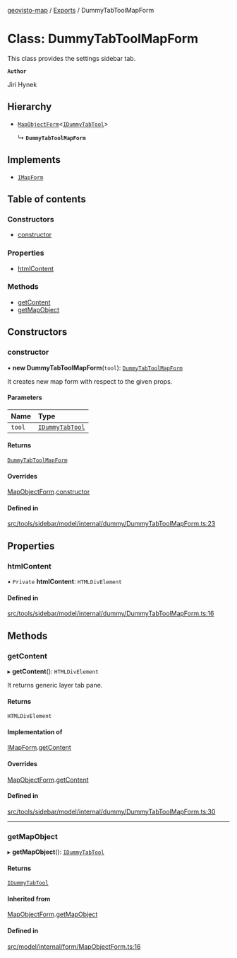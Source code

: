 [geovisto-map](../README.md) / [Exports](../modules.md) / DummyTabToolMapForm

# Class: DummyTabToolMapForm

This class provides the settings sidebar tab.

**`Author`**

Jiri Hynek

## Hierarchy

- [`MapObjectForm`](MapObjectForm.md)\<[`IDummyTabTool`](../modules.md#idummytabtool)\>

  ↳ **`DummyTabToolMapForm`**

## Implements

- [`IMapForm`](../interfaces/IMapForm.md)

## Table of contents

### Constructors

- [constructor](DummyTabToolMapForm.md#constructor)

### Properties

- [htmlContent](DummyTabToolMapForm.md#htmlcontent)

### Methods

- [getContent](DummyTabToolMapForm.md#getcontent)
- [getMapObject](DummyTabToolMapForm.md#getmapobject)

## Constructors

### constructor

• **new DummyTabToolMapForm**(`tool`): [`DummyTabToolMapForm`](DummyTabToolMapForm.md)

It creates new map form with respect to the given props.

#### Parameters

| Name | Type |
| :------ | :------ |
| `tool` | [`IDummyTabTool`](../modules.md#idummytabtool) |

#### Returns

[`DummyTabToolMapForm`](DummyTabToolMapForm.md)

#### Overrides

[MapObjectForm](MapObjectForm.md).[constructor](MapObjectForm.md#constructor)

#### Defined in

[src/tools/sidebar/model/internal/dummy/DummyTabToolMapForm.ts:23](https://github.com/geovisto/geovisto-map/blob/e22d774889dbc28cc1ec62933ecf6bab6690f172/src/tools/sidebar/model/internal/dummy/DummyTabToolMapForm.ts#L23)

## Properties

### htmlContent

• `Private` **htmlContent**: `HTMLDivElement`

#### Defined in

[src/tools/sidebar/model/internal/dummy/DummyTabToolMapForm.ts:16](https://github.com/geovisto/geovisto-map/blob/e22d774889dbc28cc1ec62933ecf6bab6690f172/src/tools/sidebar/model/internal/dummy/DummyTabToolMapForm.ts#L16)

## Methods

### getContent

▸ **getContent**(): `HTMLDivElement`

It returns generic layer tab pane.

#### Returns

`HTMLDivElement`

#### Implementation of

[IMapForm](../interfaces/IMapForm.md).[getContent](../interfaces/IMapForm.md#getcontent)

#### Overrides

[MapObjectForm](MapObjectForm.md).[getContent](MapObjectForm.md#getcontent)

#### Defined in

[src/tools/sidebar/model/internal/dummy/DummyTabToolMapForm.ts:30](https://github.com/geovisto/geovisto-map/blob/e22d774889dbc28cc1ec62933ecf6bab6690f172/src/tools/sidebar/model/internal/dummy/DummyTabToolMapForm.ts#L30)

___

### getMapObject

▸ **getMapObject**(): [`IDummyTabTool`](../modules.md#idummytabtool)

#### Returns

[`IDummyTabTool`](../modules.md#idummytabtool)

#### Inherited from

[MapObjectForm](MapObjectForm.md).[getMapObject](MapObjectForm.md#getmapobject)

#### Defined in

[src/model/internal/form/MapObjectForm.ts:16](https://github.com/geovisto/geovisto-map/blob/e22d774889dbc28cc1ec62933ecf6bab6690f172/src/model/internal/form/MapObjectForm.ts#L16)
